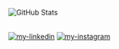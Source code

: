 ![GitHub Stats](https://github-readme-stats.vercel.app/api?username=lenchevskii&theme=transparent&show_icons=true&include_all_commits=true&count_private=true)

<br><a href="https://www.linkedin.com/in/lambda-l"><img src="https://img.shields.io/static/v1?label=&labelColor=505050&message=linkedin&style=flat&color=0077B5&logo=linkedin" alt="my-linkedin"/></a>
<a href="instagram.com/sobakavosne"><img src="https://img.shields.io/static/v1?label=&labelColor=505050&message=instagram&style=flat&color=black&logo=instagram" alt="my-instagram"/></a>

<!--
**lenchevskii/lenchevskii** is a ✨ _special_ ✨ repository because its `README.md` (this file) appears on your GitHub profile.

Here are some ideas to get you started:

- 🔭 I’m currently working on ...
- 🌱 I’m currently learning ...
- 👯 I’m looking to collaborate on ...
- 🤔 I’m looking for help with ...
- 💬 Ask me about ...
- 📫 How to reach me: ...
- 😄 Pronouns: ...
- ⚡ Fun fact: ...
-->
